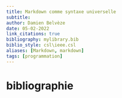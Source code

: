 ```yaml
---
title: Markdown comme syntaxe universelle
subtitle:
author: Damien Belvèze
date: 05-02-2022
link_citations: true
bibliography: mylibrary.bib
biblio_style: csl\ieee.csl
aliases: [Markdown, markdown]
tags: [programmation]
---
```











# bibliographie

